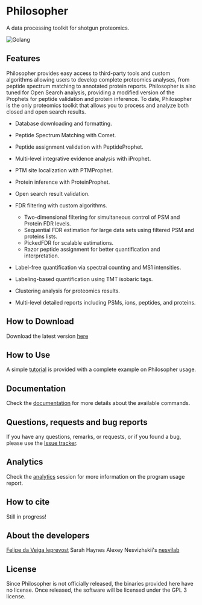 # Philosopher
A data processing toolkit for shotgun proteomics.

![Golang](https://img.shields.io/badge/Go-1.13.1-blue.svg)

## Features
Philosopher provides easy access to third-party tools and custom algorithms allowing users to develop complete proteomics analyses, from peptide spectrum matching to annotated protein reports. Philosopher is also tuned for Open Search analysis, providing a modified version of the Prophets for peptide validation and protein inference. To date, Philosopher is the only proteomics toolkit that allows you to process and analyze both closed and open search results.


- Database downloading and formatting.

- Peptide Spectrum Matching with Comet.

- Peptide assignment validation with PeptideProphet.

- Multi-level integrative evidence analysis with iProphet.

- PTM site localization with PTMProphet.

- Protein inference with ProteinProphet.

- Open search result validation.

- FDR filtering with custom algorithms.

  - Two-dimensional filtering for simultaneous control of PSM and Protein FDR levels.
  - Sequential FDR estimation for large data sets using filtered PSM and proteins lists.
  - PickedFDR for scalable estimations.
  - Razor peptide assignment for better quantification and interpretation.


- Label-free quantification via spectral counting and MS1 intensities.

- Labeling-based quantification using TMT isobaric tags.

- Clustering analysis for proteomics results.

- Multi-level detailed reports including PSMs, ions, peptides, and proteins.




## How to Download
Download the latest version [here](https://github.com/nesvilab/philosopher/releases/latest)


## How to Use
A simple [tutorial](tutorial.md) is provided with a complete example on Philosopher usage.


## Documentation
Check the [documentation](documentation.md) for more details about the available commands.


## Questions, requests and bug reports
If you have any questions, remarks, or requests, or if you found a bug, please use the [Issue tracker](https://github.com/nesvilab/philosopher/issues).

## Analytics
Check the [analytics](analytics.md) session for more information on the program usage report.

## How to cite
Still in progress!


## About the developers
[Felipe da Veiga leprevost](http://www.leprevost.com.br)
Sarah Haynes
Alexey Nesvizhskii's [nesvilab](http://www.nesvilab.org/)


## License
Since Philosopher is not officially released, the binaries provided here have no license. Once released, the software will be licensed under the GPL 3 license.
